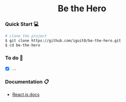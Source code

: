 <h1 align="center">Be the Hero</h1>

### Quick Start :computer:

```sh
# clone the project
$ git clone https://github.com/iguit0/be-the-hero.git
$ cd be-the-hero
```

### To do :pushpin:

- [x] ...

### Documentation :clipboard:

- [React.js docs](https://pt-br.reactjs.org/docs/getting-started.html)
